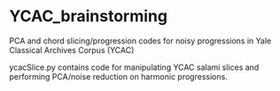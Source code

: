 # YCAC_brainstorming
PCA and chord slicing/progression codes for noisy progressions in Yale Classical Archives Corpus (YCAC)

ycacSlice.py contains code for manipulating YCAC salami slices and performing PCA/noise reduction on harmonic progressions.
